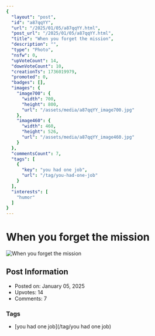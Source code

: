 ```yaml
---
{
  "layout": "post",
  "id": "a87qqYY",
  "url": "/2025/01/05/a87qqYY.html",
  "post_url": "/2025/01/05/a87qqYY.html",
  "title": "When you forget the mission",
  "description": "",
  "type": "Photo",
  "nsfw": 0,
  "upVoteCount": 14,
  "downVoteCount": 10,
  "creationTs": 1736019979,
  "promoted": 0,
  "badges": [],
  "images": {
    "image700": {
      "width": 700,
      "height": 800,
      "url": "/assets/media/a87qqYY_image700.jpg"
    },
    "image460": {
      "width": 460,
      "height": 526,
      "url": "/assets/media/a87qqYY_image460.jpg"
    }
  },
  "commentsCount": 7,
  "tags": [
    {
      "key": "you had one job",
      "url": "/tag/you-had-one-job"
    }
  ],
  "interests": [
    "humor"
  ]
}
---
```


# When you forget the mission

![When you forget the mission](/assets/media/a87qqYY_image700.jpg)

## Post Information

- Posted on: January 05, 2025
- Upvotes: 14
- Comments: 7

### Tags

- [you had one job](/tag/you had one job)
